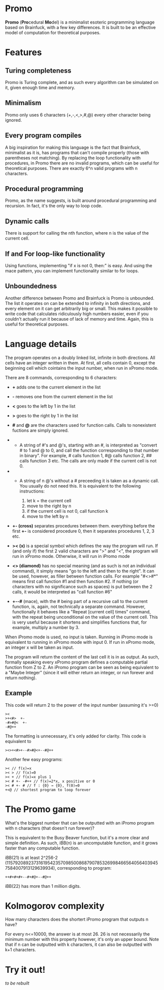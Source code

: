 # Promo

**Promo** (**Pro**cedural **Mo**del) is a minimalist esoteric programming language based on Brainfuck, with a few key differences. It is built to be an effective model of computation for theoretical purposes.

# Features

## Turing completeness

Promo is Turing complete, and as such every algorithm can be simulated on it, given enough time and memory.

## Minimalism

Promo only uses 6 characters (+,-,<,>,#,@) every other character being ignored.

## Every program compiles

A big inspiration for making this language is the fact that Brainfuck, minimalist as it is, has programs that can't compile properly (those with parentheses not matching). By replacing the loop functionality with procedures, in Promo there are no invalid programs, which can be useful for theoretical purposes. There are exactly 6^n valid programs with n characters.

## Procedural programming

Promo, as the name suggests, is built around procedural programming and recursion. In fact, it's the only way to loop code.

## Dynamic calls

There is support for calling the nth function, where n is the value of the current cell.

## If and For loop-like functionality

Using functions, implementing "if x is not 0, then:" is easy. And using the mace pattern, you can implement functionality similar to for loops.

## Unboundedness

Another difference between Promo and Brainfuck is Promo is unbounded. The list it operates on can be extended to infinity in both directions, and every element on it can get arbitrarily big or small. This makes it possible to write code that calculates ridiculously high numbers easier, even if you couldn't actually run it because of lack of memory and time. Again, this is useful for theoretical purposes.

# Language details

The program operates on a doubly linked list, infinite in both directions. All cells have an integer written in them. At first, all cells contain 0, except the beginning cell which cointains the input number, when run in xPromo mode.

There are 8 commands, corresponding to 6 characters:

- **+** adds one to the current element in the list

- **-** removes one from the current element in the list

- **<** goes to the left by 1 in the list

- **>** goes to the right by 1 in the list

- **#** and **@** are the characters used for function calls. Calls to nonexistent fuctions are simply ignored.

- - A string of #'s and @'s, starting with an #, is interpreted as "convert # to 1 and @ to 0, and call the function corresponding to that number in binary". For example, # calls function 1, #@ calls function 2, ## calls function 3 etc. The calls are only made if the current cell is not 0.

- - A string of n @'s without a # preceeding it is taken as a dynamic call. You usually do not need this. It is equivalent to the following instructions:

    1. let k = the current cell
    2. move to the right by n
    3. if the current cell is not 0, call function k
    4. move to the left by n


- **+- (cross)** separates procedures between them. everything before the first **+-** is considered procedure 0, then it separates procedures 1, 2, 3 etc.

- **>< (x)** is a special symbol which defines the way the program will run. If (and only if) the first 2 valid characters are ">" and "<", the program will run in xPromo mode. Otherwise, it will run in iPromo mode

- **<> (diamond)** has no special meaning (and as such is not an individual command), it simply means "go to the left and then to the right". It can be used, however, as filler between function calls. For example "#<>#*" means first call function #1 and then function #2. If nothing (or characters with no significance such as spaces) is put between the 2 calls, it would be interpreted as "call function #6"

- **+--#** (mace), with the # being part of a recursive call to the current function, is, again, not technically a separate command. However, functionally it behaves like a "Repeat [current cell] times" command, with the repeat being unconditional on the value of the current cell. This is very useful because it shortens and simplifies functions that, for example, multiply a number by 3.

When iPromo mode is used, no input is taken. Running in iPromo mode is equivalent to running in xPromo mode with input 0. If run in xPromo mode, an integer x will be taken as input.

The program will return the content of the last cell it is in as output. As such, formally speaking every xPromo program defines a computable partial function from Z to Z. An iPromo program can be seen as being equivalent to a "Maybe Integer" (since it will either return an integer, or run forever and return nothing).

## Example

This code will return 2 to the power of the input number (assuming it's >=0)

    ><
    >+<#>  +-
    -#>#@<  +-
    -#@++

The formatting is unnecessary, it's only added for clarity. This code is equivalent to

    ><>+<#>+--#>#@<+--#@++

Another few easy programs:

    >< // f(x)=x
    >< > // f(x)=0
    >< + // f(x)=x plus 1
    >< # +- -#++ // f(x)=2*x, x positive or 0
    >< # +- # // f : {0} → {0}, f(0)=0
    +<@ // shortest program to loop forever

# The Promo game

What's the biggest number that can be outputted with an iPromo program with n characters (that doesn't run forever)?

This is equivalent to the Busy Beaver function, but it's a more clear and simple definition. As such, iBB(n) is an uncomputable function, and it grows faster than any computable function.

iBB(21) is at least 2^256-2 (115792089237316195423570985008687907853269984665640564039457584007913129639934), corresponding to program:

    ++#+#+#+--#+#@+--#@++
    
iBB(22) has more than 1 million digits.

# Kolmogorov complexity

How many characters does the shortert iPromo program that outputs n have?

For every n<=10000, the answer is at most 26. 26 is not necessarily the minimum number with this property however, it's only an upper bound. Note that if n can be outputted with k characters, it can also be outputted with k+1 characters.

# Try it out!

*to be rebuilt*